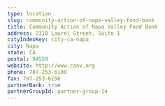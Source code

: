```yaml
---
type: location
slug: community-action-of-napa-valley-food-bank
title: Community Action of Napa Valley Food Bank
address: 2310 Laurel Street, Suite 1
cityIndexKey: city-ca-napa
city: Napa
state: CA
postal: 94559
website: http://www.canv.org
phone: 707-253-6100
fax: 707-253-6156
partnerBank: true
partnerGroupId: partner-group-14
---
```

